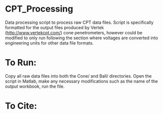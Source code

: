 # CPT_Processing
Data processing script to process raw CPT data files. Script is specifically formatted for the output files produced by Vertek (http://www.vertekcpt.com/) cone penetrometers, however could be modified to only run following the section where voltages are converted into engineering units for other data file formats.

# To Run:
Copy all raw data files into both the Cone/ and Ball/ directories. Open the script in Matlab, make any necessary modifications such as the name of the output workbook, run the file.

# To Cite:

